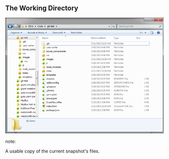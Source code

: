 ## The Working Directory

![A repo's working directory open in Windows Explorer](images/working-directory.png)

note:

A usable copy of the current snapshot's files.
